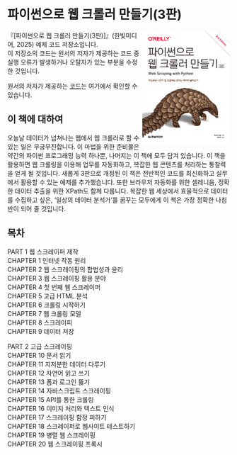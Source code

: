 # 파이썬으로 웹 크롤러 만들기(3판)

<img src="./book_cover.jpg" height="256px" align="right">

『[파이썬으로 웹 크롤러 만들기(3판)]』(한빛미디어, 2025) 예제 코드 저장소입니다.  
이 저장소의 코드는 원서의 저자가 제공하는 코드 중 실행 오류가 발생하거나 오탈자가 있는 부분을 수정한 것입니다.  

원서의 저자가 제공하는 [코드](https://github.com/REMitchell/python-scraping)는 여기에서 확인할 수 있습니다.  

## 이 책에 대하여
오늘날 데이터가 넘쳐나는 웹에서 웹 크롤러로 할 수 있는 일은 무궁무진합니다. 이 마법을 위한 준비물은 약간의 파이썬 프로그래밍 능력 하나뿐, 나머지는 이 책에 모두 담겨 있습니다. 이 책을 활용하면 웹 크롤링을 이용해 업무를 자동화하고, 복잡한 웹 콘텐츠를 처리하는 통찰력을 얻게 될 것입니다. 새롭게 3판으로 개정된 이 책은 전반적인 코드를 최신화하고 실무에서 활용할 수 있는 예제를 추가했습니다. 또한 브라우저 자동화를 위한 셀레니움, 정확한 데이터 추출을 위한 XPath도 함께 다룹니다. 복잡한 웹 세상에서 효율적으로 데이터를 수집하고 싶은, ‘일상의 데이터 분석가’를 꿈꾸는 모두에게 이 책은 가장 정확한 나침반이 되어 줄 것입니다.

## 목차

PART 1 웹 스크레이퍼 제작  
CHAPTER 1 인터넷 작동 원리  
CHAPTER 2 웹 스크레이핑의 합법성과 윤리  
CHAPTER 3 웹 스크레이핑 활용 분야  
CHAPTER 4 첫 번째 웹 스크레이퍼  
CHAPTER 5 고급 HTML 분석  
CHAPTER 6 크롤링 시작하기  
CHAPTER 7 웹 크롤링 모델  
CHAPTER 8 스크레이피  
CHAPTER 9 데이터 저장  
 
PART 2 고급 스크레이핑  
CHAPTER 10 문서 읽기  
CHAPTER 11 지저분한 데이터 다루기  
CHAPTER 12 자연어 읽고 쓰기  
CHAPTER 13 폼과 로그인 뚫기  
CHAPTER 14 자바스크립트 스크레이핑  
CHAPTER 15 API를 통한 크롤링  
CHAPTER 16 이미지 처리와 텍스트 인식  
CHAPTER 17 스크레이핑 함정 피하기  
CHAPTER 18 스크레이퍼로 웹사이트 테스트하기  
CHAPTER 19 병렬 웹 스크레이핑  
CHAPTER 20 웹 스크레이핑 프록시  
